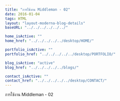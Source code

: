 ```yaml
---
title: "การใช้งาน Middleman - 02"
date: 2016-01-04 
tags: HTML
layout: "layout-moderna-blog-details"
baseURL: "../../../../../../"

home_isActive: ""
home_href: "../../../../../desktop/HOME/"

portfolio_isActive: ""
portfolio_href: "../../../../../desktop/PORTFOLIO/"

blog_isActive: "active"
blog_href: "../../../../../blogs/"

contact_isActive: ""
contact_href: "../../../../../desktop/CONTACT/"
---
```


การใช้งาน Middleman - 02